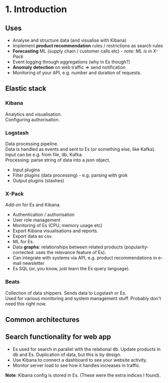 # 1. Introduction

## Uses
* Analyse and structure data (and visualise with Kibana)
* Implement **product recommendation** rules / restrictions as search rules
* **Forecasting** ML (supply chain / customer calls etc) - *note: ML is in X-Pack*
* Event logging through aggregations (why in Es though?)
* **Anomaly detection** on web traffic => send notification
* Monitoring of your API, e.g. number and duration of requests.

## Elastic stack

### Kibana
Analytics and visualisation.  
Configuring authorisation.

### Logstash
Data processing pipeline.  
Data is handled as events and sent to Es (or something else, like Kafka). Input can be e.g. from file, db, Kafka.  
Processing: parse string of data into a json object.
* Input plugins
* Filter plugins (data processing) - e.g. parsing with grok
* Output plugins (stashes)

### X-Pack
Add-on for Es and Kibana.  
* Authentication / authorisation
* User role management
* Monitoring of Es (CPU, memory usage etc)
* Export Kibana visualisations and reports.
* Export data as csv.
* ML for Es.
* Data **graphs**: relationships between related products (popularity-corrected: uses the relevance feature of Es).
* Can integrate with systems via API, e.g. product recommendations in e-mail newsletter
* Es SQL (or, you know, just learn the Es query language).

### Beats
Collection of data shippers. Sends data to Logstash or Es.  
Used for various monitoring and system management stuff. Probably don't need this right now.

## Common architectures

## Search functionality for web app
* Es used for search in parallel with the relational db. Update products in db and Es. Duplication of data, but this is by design.  
* Use Kibana to connect a dashboard to see your website activity.
* Monitor server load to see how it handles increases in traffic.

**Note**: Kibana config is stored in Es. (These were the extra indices I found).